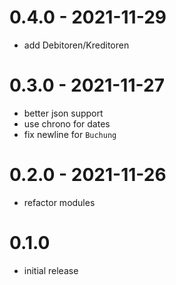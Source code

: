 # 0.4.0 - 2021-11-29

* add Debitoren/Kreditoren

# 0.3.0 - 2021-11-27

* better json support
* use chrono for dates
* fix newline for `Buchung`

# 0.2.0 - 2021-11-26

* refactor modules

# 0.1.0

* initial release